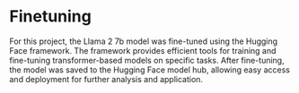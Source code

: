 # Finetuning
For this project, the Llama 2 7b model was fine-tuned using the Hugging Face framework. The framework provides efficient tools for training and fine-tuning transformer-based models on specific tasks. After fine-tuning, the model was saved to the Hugging Face model hub, allowing easy access  and deployment for further analysis and application.
